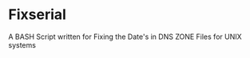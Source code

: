 Fixserial
=========

A BASH Script written for Fixing the Date's in DNS ZONE Files for UNIX systems
